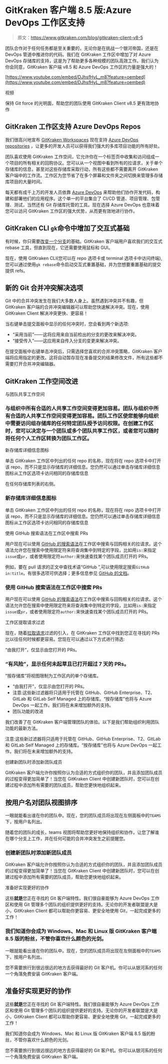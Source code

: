 # GitKraken 客户端 8.5 版:Azure DevOps 工作区支持

> 原文：<https://www.gitkraken.com/blog/gitkraken-client-v8-5>

团队合作对于任何任务都是至关重要的，无论你是在挑战一个银河帝国，还是在 DevOps 管道中推进你的代码。我们在 GitKraken 工作区中增加了对 Azure DevOps 存储库的支持，这是为了帮助更多各种规模的团队高效工作。我们认为你会同意，GitKraken 客户端 v8.5 和 Azure DevOps 工作区的力量是强大的！

[https://www.youtube.com/embed/DJhsfHyL_m8?feature=oembed](https://www.youtube.com/embed/DJhsfHyL_m8?feature=oembed)

视频

保持 Git force 的光明面，帮助您的团队使用 GitKraken Client v8.5 更有效地协作

## GitKraken 工作区支持 Azure DevOps Repos

我们很高兴地宣布 [GitKraken Workspaces](https://www.gitkraken.com/blog/gitkraken-client-v8-2) 现在支持 [Azure DevOps repositories](https://azure.microsoft.com/en-us/services/devops/repos/) ，让更多的开发人员可以获得我们强大的多库项目功能的所有好处。

团队喜欢使用 GitKraken 工作空间，它允许你在一个标签页中收集和访问组成一个项目的所有相关的回购协议。您可以从一个视图中看到所有的拉请求，关于单个存储库的信息，甚至对这些存储库采取行动，所有这些都不需要离开 GitKraken 客户端中的工作流。工作区为您节省了在多个屏幕和文件夹之间切换来管理多存储库项目的大量时间。

每天都有成千上万的开发人员依靠 [Azure DevOps](https://azure.microsoft.com/en-us/blog/introducing-azure-devops/) 来帮助他们协作开发代码，构建和部署他们的应用程序。这个单一的平台集合了 CI/CD 管道、项目管理、包管理、测试，当然还有 Git 存储库托管的工具。现在选择 Azure DevOps 也意味着您可以访问 GitKraken 工作区的强大优势，从而更有效地进行协作。

## GitKraken CLI `gk`命令中增加了交互式基础

有时候，你只需要[改变一个分支](https://www.gitkraken.com/learn/git/git-rebase)的基础。GitKraken 客户端用户喜欢我们的交互式 rebase 工具，但直到现在，它还需要使用鼠标和 GUI。

现在，使用 GitKraken CLI(您可以在 repo 选项卡或 terminal 选项卡中访问终端),您可以通过使用`gk rebase`命令启动交互式重置基础，并为您想要重置基础的提交提供 refs。

## 新的 Git 合并冲突解决选项

Git 中的合并冲突发生在我们大多数人身上。虽然遇到冲突并不有趣，但 GitKraken 客户端的合并冲突编辑器可以帮助您快速解决冲突。现在，使用 GitKraken Client 解决冲突更快、更容易！

当右键单击提交面板中显示的任何冲突时，您会看到两个新选项:

*   “采用当前”——这将应用来自当前检出的分支的更改来解决冲突。
*   “接受传入”——这应用来自传入分支的变更来解决冲突。

在提交面板中右键单击冲突后，只需选择您喜欢的合并冲突策略，GitKraken 客户端将应用指定的更改。这将自动暂存现在准备提交的结果修改文件，所有这些都不需要打开合并冲突编辑器。

## GitKraken 工作空间改进

与团队共享工作空间

### 与组织中所有合适的人共享工作空间变得更加容易。团队与组织中所有合适的人共享工作空间变得更加容易。团队工作区使您能够向组织中需要访问组存储库的任何特定团队授予访问权限。在创建工作区时，您可以决定与一个团队或多个团队共享工作区，或者您可以随时将任何个人工作区转换为团队工作区。

新存储库详细信息图标

单击 GitKraken 工作区中列出的任何 repo 的名称，现在将在 repo 选项卡中打开该 repo，而不只是显示存储库的详细信息。您仍然可以通过单击存储库详细信息图标从工作区选项卡访问相同的存储库信息

在任何存储库列表的右侧。

### 新存储库详细信息图标

单击 GitKraken 工作区中列出的任何 repo 的名称，现在将在 repo 选项卡中打开该 repo，而不只是显示存储库的详细信息。您仍然可以通过单击存储库详细信息图标从工作区选项卡访问相同的存储库信息

使用 GitHub 搜索语法在工作区中搜索 PRs

用户现在可以使用 [GitHub 的搜索语法](https://docs.github.com/en/search-github/searching-on-github/searching-issues-and-pull-requests)在工作区中搜索与回购相关的拉请求。这个语法允许您在搜索中使用限定符来将查询集中到特定的字段，比如用`is:`来指定`issue`或`pr`，或者使用限定符`author:`来快速查找某个团队成员打开的 PRs。

例如，要在 pull 请求的正文中查找术语“GitHub ”,可以使用限定搜索`GitHub in:title`。有很多选项可供选择；更多信息参见 [GitHub 的文档](https://docs.github.com/en/search-github/searching-on-github/searching-issues-and-pull-requests)。

### 使用 GitHub 搜索语法在工作区中搜索 PRs

用户现在可以使用 [GitHub 的搜索语法](https://docs.github.com/en/search-github/searching-on-github/searching-issues-and-pull-requests)在工作区中搜索与回购相关的拉请求。这个语法允许您在搜索中使用限定符来将查询集中到特定的字段，比如用`is:`来指定`issue`或`pr`，或者使用限定符`author:`来快速查找某个团队成员打开的 PRs。

工作区提取请求过滤

现在，随着[拉取请求](https://www.gitkraken.com/learn/git/tutorials/what-is-a-pull-request-in-git)过滤的引入，在 GitKraken 工作区中找到您正在寻找的 PRs 比以往任何时候都更容易。您现在可以通过以下方式进行筛选:

“由我打开”，仅显示由您打开的 PRs。

### “有风险”，显示任何未起草且已打开超过 7 天的 PRs。

“按存储库”将视图限制为工作区内的单个存储库。

*   “由我打开”，仅显示由您打开的 PRs。
*   注意:这些新过滤器将只适用于托管在 GitHub、GitHub Enterprise、T2、GitLab 和 GitLab Self Managed 上的存储库。“按存储库”也将与 Azure DevOps 一起工作。我们将在未来增加额外的支持。
*   团队功能的改进

我们改善了在 GitKraken 客户端管理团队的体验。以下是我们帮助组织利用团队功能的最新方法。

注意:这些新过滤器将只适用于托管在 GitHub、GitHub Enterprise、T2、GitLab 和 GitLab Self Managed 上的存储库。“按存储库”也将与 Azure DevOps 一起工作。我们将在未来增加额外的支持。

创建新团队时添加新团队成员

GitKraken 客户端允许你按照你认为合适的方式组织你的团队，并且添加团队成员的过程变得更加简单了！当您在 GitKraken Client 中创建新团队时，您可以在创建过程中添加所有需要的团队成员，帮助您更快地组织起来。

## 按用户名对团队视图排序

一眼就能看出谁在你的团队中。现在，您的团队成员将出现在左侧面板中的`TEAMS`下，按用户名列出。

随着您的团队的成长，teams 视图将帮助您更好地保持组织和协作，让您了解谁在哪个分支上工作，并在任何可能的合并冲突发生之前提醒您。

### 创建新团队时添加新团队成员

GitKraken 客户端允许你按照你认为合适的方式组织你的团队，并且添加团队成员的过程变得更加简单了！当您在 GitKraken Client 中创建新团队时，您可以在创建过程中添加所有需要的团队成员，帮助您更快地组织起来。

准备好实现更好的协作

这些**就是**您正在寻找的 Git 客户端特性。我们很自豪能够为 Azure DevOps 工作区和使用 Git 管理多个团队的组织提供更好的支持。无论你的开发者联盟是大是小，GitKraken Client 都可以帮助你更容易、更安全地使用 Git，一起完成更多的工作！

### 我们知道你会成为 Windows、Mac 和 Linux 版 GitKraken 客户端 8.5 版的粉丝，不管你喜欢什么颜色的光剑。

一眼就能看出谁在你的团队中。现在，您的团队成员将出现在左侧面板中的`TEAMS`下，按用户名列出。

您不需要旅行到很远很远的地方去获得最好的 Git 客户机。你可以从银河系的任何一个角落免费安装 GitKraken 客户端。

## 准备好实现更好的协作

这些**就是**您正在寻找的 Git 客户端特性。我们很自豪能够为 Azure DevOps 工作区和使用 Git 管理多个团队的组织提供更好的支持。无论你的开发者联盟是大是小，GitKraken Client 都可以帮助你更容易、更安全地使用 Git，一起完成更多的工作！

我们知道你会成为 Windows、Mac 和 Linux 版 GitKraken 客户端 8.5 版的粉丝，不管你喜欢什么颜色的光剑。

您不需要旅行到很远很远的地方去获得最好的 Git 客户机。你可以从银河系的任何一个角落免费安装 GitKraken 客户端。